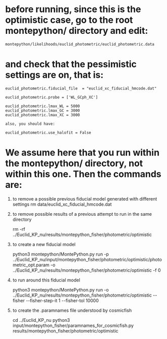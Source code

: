 # before running, since this is the optimistic case, go to the root montepython/ directory and edit:

    montepython/likelihoods/euclid_photometric/euclid_photometric.data

# and check that the pessimistic settings are on, that is:

    euclid_photometric.fiducial_file  = "euclid_xc_fiducial_hmcode.dat"

    euclid_photometric.probe = ['WL_GCph_XC']

    euclid_photometric.lmax_WL = 5000
    euclid_photometric.lmax_GC = 3000
    euclid_photometric.lmax_XC = 3000

    also, you should have:

    euclid_photometric.use_halofit = False

# We assume here that you run within the montepython/ directory, not within this one. Then the commands are:

1) to remove a possible previous fiducial model generated with different settings
    rm data/euclid_xc_fiducial_hmcode.dat

2) to remove possible results of a previous attempt to run in the same directory

    rm -rf ../Euclid_KP_nu/results/montepython_fisher/photometric/optimistic

3) to create a new fiducial model

    python3 montepython/MontePython.py run -p ../Euclid_KP_nu/input/montepython_fisher/photometric/optimistic/photometric_opt.param -o ../Euclid_KP_nu/results/montepython_fisher/photometric/optimistic -f 0

4) to run around this fiducial model

    python3 montepython/MontePython.py run -o ../Euclid_KP_nu/results/montepython_fisher/photometric/optimistic --fisher --fisher-step-it 1 --fisher-tol 10000

5) to create the .paramnames file understood by cosmicfish

    cd ../Euclid_KP_nu
    python3 input/montepython_fisher/paramnames_for_cosmicfish.py results/montepython_fisher/photometric/optimistic